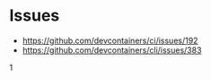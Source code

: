 # Issues

* https://github.com/devcontainers/ci/issues/192
* https://github.com/devcontainers/cli/issues/383

1
